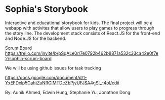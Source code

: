 # Sophia's Storybook 
Interactive and educational storybook for kids. The final project will be a webapp with activites that allow users to play games to progress through the story line. The development stack consists of React.JS for the front-end and Node.JS for the backend. 

Scrum Board
https://trello.com/invite/b/pSqALe0r/7e0792b462b8871a532c33ca42e0f7e2/sophia-scrum-board

We will be using github issues for task tracking


https://docs.google.com/document/d/1-YxEFDxlp5CahtZuNRGIMTDeZbPjyUFJSA4gSI_-4oI/edit

By: Aunik Ahmed, Edwin Hung, Stephanie Yu, Jonathon Dong
